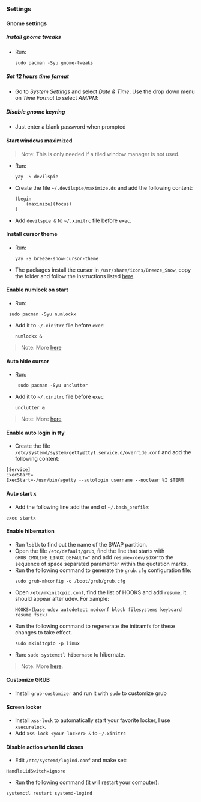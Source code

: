 ### Settings

#### Gnome settings

##### Install gnome tweaks

- Run:
  ```
  sudo pacman -Syu gnome-tweaks
  ```

##### Set 12 hours time format
- Go to *System Settings* and select *Date & Time*. Use the drop down menu on *Time Format* to select *AM/PM*:


##### Disable gnome keyring
- Just enter a blank password when prompted

#### Start windows maximized
>Note: This is only needed if a tiled window manager is not used.

- Run:
  ```
  yay -S devilspie
  ```
- Create the file `~/.devilspie/maximize.ds` and add the following content:
  ```
  (begin
      (maximize)(focus)
  ) 
  ```
- Add `devilspie &` to `~/.xinitrc` file before `exec`.

#### Install cursor theme
- Run:
  ```
  yay -S breeze-snow-cursor-theme
  ```
- The packages install the cursor in `/usr/share/icons/Breeze_Snow`, copy the folder and follow the instructions listed [here](https://wiki.archlinux.org/index.php/Cursor_themes#XDG_specification).

#### Enable numlock on start
- Run:
```
 sudo pacman -Syu numlockx
```
- Add it to `~/.xinitrc` file before `exec`:
  ```
  numlockx &
  ```
>Note: More [here](https://wiki.archlinux.org/index.php/Activating_numlock_on_bootup#startx)

#### Auto hide cursor
- Run:
  ```
   sudo pacman -Syu unclutter
  ```
- Add it to `~/.xinitrc` file before `exec`:
  ```
  unclutter &
  ```
>Note: More [here](https://wiki.archlinux.org/index.php/Unclutter)

#### Enable auto login in tty
- Create the file `/etc/systemd/system/getty@tty1.service.d/override.conf` and add the following content:
```
[Service]
ExecStart=
ExecStart=-/usr/bin/agetty --autologin username --noclear %I $TERM
```

#### Auto start x
- Add the following line add the end of `~/.bash_profile`:
```
exec startx
```

#### Enable hibernation
- Run `lsblk` to find out the name of the SWAP partition.
- Open the file `/etc/default/grub`, find the line that starts with `GRUB_CMDLINE_LINUX_DEFAULT="` and add `resume=/dev/sdX#"`to the sequence of space separated paramenter within the quotation marks.
- Run the following command to generate the `grub.cfg` configuration file:  
  ```
  sudo grub-mkconfig -o /boot/grub/grub.cfg
  ```
- Open `/etc/mkinitcpio.conf`, find the list of HOOKS and add `resume`, it should appear after udev. For xample:
  ```
  HOOKS=(base udev autodetect modconf block filesystems keyboard resume fsck)
  ```
- Run the following command to regenerate the initramfs for these changes to take effect.
  ```
  sudo mkinitcpio -p linux
  ```
- Run: `sudo systemctl hibernate` to hibernate.
>Note: More [here](https://wiki.archlinux.org/index.php/Power_management/Suspend_and_hibernate#Hibernation).

#### Customize GRUB
- Install `grub-customizer` and run it with `sudo` to customize grub

#### Screen locker
- Install `xss-lock` to automatically start your favorite locker, I use `xsecurelock`.
- Add `xss-lock <your-locker> &` to `~/.xinitrc`

#### Disable action when lid closes
- Edit `/etc/systemd/logind.conf` and make set:
```
HandleLidSwitch=ignore
```
- Run the following command (it will restart your computer):
```
systemctl restart systemd-logind
```
